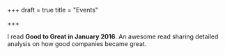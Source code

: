 +++
draft = true
title = "Events"

+++

I read **Good to Great in January 2016**. An awesome read sharing detailed analysis on how good companies became great.

